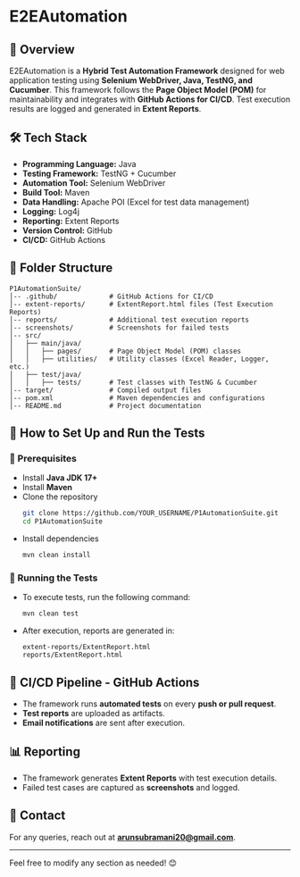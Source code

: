 # E2EAutomation

## 📌 Overview
E2EAutomation is a **Hybrid Test Automation Framework** designed for web application testing using **Selenium WebDriver, Java, TestNG, and Cucumber**. This framework follows the **Page Object Model (POM)** for maintainability and integrates with **GitHub Actions for CI/CD**. Test execution results are logged and generated in **Extent Reports**.

## 🛠️ Tech Stack
- **Programming Language:** Java
- **Testing Framework:** TestNG + Cucumber
- **Automation Tool:** Selenium WebDriver
- **Build Tool:** Maven
- **Data Handling:** Apache POI (Excel for test data management)
- **Logging:** Log4j
- **Reporting:** Extent Reports
- **Version Control:** GitHub
- **CI/CD:** GitHub Actions

## 📂 Folder Structure
```
P1AutomationSuite/
│-- .github/             # GitHub Actions for CI/CD
│-- extent-reports/      # ExtentReport.html files (Test Execution Reports)
│-- reports/             # Additional test execution reports
│-- screenshots/         # Screenshots for failed tests
│-- src/
│   ├── main/java/
│   │   ├── pages/       # Page Object Model (POM) classes
│   │   ├── utilities/   # Utility classes (Excel Reader, Logger, etc.)
│   ├── test/java/
│   │   ├── tests/       # Test classes with TestNG & Cucumber
│-- target/              # Compiled output files
│-- pom.xml              # Maven dependencies and configurations
│-- README.md            # Project documentation
```

## 🚀 How to Set Up and Run the Tests
### 🔹 Prerequisites
- Install **Java JDK 17+**
- Install **Maven**
- Clone the repository
  ```sh
  git clone https://github.com/YOUR_USERNAME/P1AutomationSuite.git
  cd P1AutomationSuite
  ```
- Install dependencies
  ```sh
  mvn clean install
  ```

### 🔹 Running the Tests
- To execute tests, run the following command:
  ```sh
  mvn clean test
  ```
- After execution, reports are generated in:
  ```
  extent-reports/ExtentReport.html
  reports/ExtentReport.html
  ```

## 🔗 CI/CD Pipeline - GitHub Actions
- The framework runs **automated tests** on every **push or pull request**.
- **Test reports** are uploaded as artifacts.
- **Email notifications** are sent after execution.

## 📊 Reporting
- The framework generates **Extent Reports** with test execution details.
- Failed test cases are captured as **screenshots** and logged.

## 📧 Contact
For any queries, reach out at **arunsubramani20@gmail.com**.

---

Feel free to modify any section as needed! 😊

